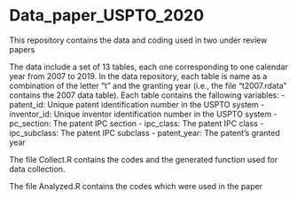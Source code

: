 # Data_paper_USPTO_2020

This repository contains the data and coding used in two under review papers

The data include a set of 13 tables, each one corresponding to one calendar year from 2007 to 2019. In the data repository, each table is name as a combination of the letter “t” and the granting year (i.e., the file “t2007.rdata” contains the 2007 data table).  Each table contains the fallowing variables:
	- patent_id: Unique patent identification number in the USPTO system
	- inventor_id: Unique inventor identification number in the USPTO system 
	- pc_section: The patent IPC section 
	- ipc_class: The patent IPC class
	- ipc_subclass: The patent IPC subclass
	- patent_year: The patent’s granted year 

The file Collect.R contains the codes and the generated function used for data collection.

The file Analyzed.R contains the codes which were used in the paper 
